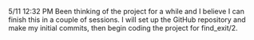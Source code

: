 5/11 12:32 PM
Been thinking of the project for a while and I believe I can finish this in a couple of sessions. I will set up the GitHub repository and make my initial commits, then begin coding the project for find_exit/2.